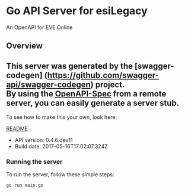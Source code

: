 # Go API Server for esiLegacy

An OpenAPI for EVE Online

## Overview
This server was generated by the [swagger-codegen]
(https://github.com/swagger-api/swagger-codegen) project.  
By using the [OpenAPI-Spec](https://github.com/OAI/OpenAPI-Specification) from a remote server, you can easily generate a server stub.  
-

To see how to make this your own, look here:

[README](https://github.com/swagger-api/swagger-codegen/blob/master/README.md)

- API version: 0.4.6.dev11
- Build date: 2017-05-16T17:02:07.324Z


### Running the server
To run the server, follow these simple steps:

```
go run main.go
```


